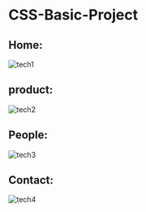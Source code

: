 # CSS-Basic-Project
## Home:
![tech1](https://github.com/vijay21500269/CSS-Basic-Project/assets/94381788/c9144668-4fd6-40d2-82b5-0bb95f6ebbd6)


## product:
![tech2 ](https://github.com/vijay21500269/CSS-Basic-Project/assets/94381788/c138a810-2933-445d-8b42-5728de3e66f9)

## People:
![tech3](https://github.com/vijay21500269/CSS-Basic-Project/assets/94381788/523ddb8a-6654-48f6-8165-e327b7f58759)

## Contact:
![tech4](https://github.com/vijay21500269/CSS-Basic-Project/assets/94381788/7ed84e37-55bf-4777-9c12-3eea87a8425e)
